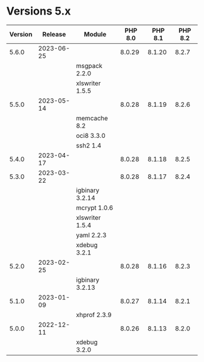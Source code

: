 <!-- markdownlint-disable MD013 -->
# Versions 5.x

| Version | Release    | Module          | PHP 8.0 | PHP 8.1 | PHP 8.2 |
|---------|------------|-----------------|---------|---------|---------|
| 5.6.0   | 2023-06-25 |                 | 8.0.29  | 8.1.20  | 8.2.7   |
|         |            | msgpack 2.2.0   |         |         |         |
|         |            | xlswriter 1.5.5 |         |         |         |
| 5.5.0   | 2023-05-14 |                 | 8.0.28  | 8.1.19  | 8.2.6   |
|         |            | memcache 8.2    |         |         |         |
|         |            | oci8 3.3.0      |         |         |         |
|         |            | ssh2 1.4        |         |         |         |
| 5.4.0   | 2023-04-17 |                 | 8.0.28  | 8.1.18  | 8.2.5   |
| 5.3.0   | 2023-03-22 |                 | 8.0.28  | 8.1.17  | 8.2.4   |
|         |            | igbinary 3.2.14 |         |         |         |
|         |            | mcrypt 1.0.6    |         |         |         |
|         |            | xlswriter 1.5.4 |         |         |         |
|         |            | yaml 2.2.3      |         |         |         |
|         |            | xdebug 3.2.1    |         |         |         |
| 5.2.0   | 2023-02-25 |                 | 8.0.28  | 8.1.16  | 8.2.3   |
|         |            | igbinary 3.2.13 |         |         |         |
| 5.1.0   | 2023-01-09 |                 | 8.0.27  | 8.1.14  | 8.2.1   |
|         |            | xhprof 2.3.9    |         |         |         |
| 5.0.0   | 2022-12-11 |                 | 8.0.26  | 8.1.13  | 8.2.0   |
|         |            | xdebug 3.2.0    |         |         |         |
